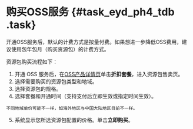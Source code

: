 # 购买OSS服务 {#task_eyd_ph4_tdb .task}

开通OSS服务后，默认的计费方式是按量付费。如果想进一步降低OSS费用，建议使用包年包月（购买资源包）的计费方式。

资源包购买流程如下：

1.   开通 OSS 服务后，在[OSS产品详情页](https://www.aliyun.com/product/oss)单击**折扣套餐**，进入资源包售卖页。 
2.   选择需要购买的资源包类型和地域。 
3.   选择资源包的规格。 
4.   选择套餐和开通时间（支持支付后立即生效或指定时间生效）。 

    不同地域单价可能不一样，如海外地区与中国大陆地区目前不一样。

5.   系统显示您所选资源包配置的价格。单击**立即购买**。 


